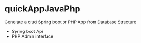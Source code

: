 # quickAppJavaPhp
Generate a crud Spring boot or PHP App from Database Structure
- Spring boot Api
- PHP Admin interface

